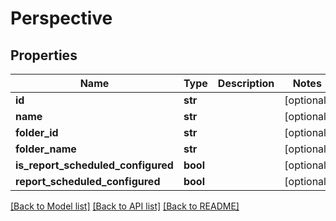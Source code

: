 # Perspective

## Properties
Name | Type | Description | Notes
------------ | ------------- | ------------- | -------------
**id** | **str** |  | [optional] 
**name** | **str** |  | [optional] 
**folder_id** | **str** |  | [optional] 
**folder_name** | **str** |  | [optional] 
**is_report_scheduled_configured** | **bool** |  | [optional] 
**report_scheduled_configured** | **bool** |  | [optional] 

[[Back to Model list]](../README.md#documentation-for-models) [[Back to API list]](../README.md#documentation-for-api-endpoints) [[Back to README]](../README.md)

